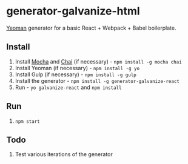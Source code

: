 # generator-galvanize-html

[Yeoman](http://yeoman.io) generator for a basic React + Webpack + Babel boilerplate.

## Install

1. Install [Mocha](http://mochajs.org/) and [Chai](http://chaijs.com/) (if necessary) - `npm install -g mocha chai`
1. Install Yeoman (if necessary) - `npm install -g yo`
1. Install Gulp (if necessary) - `npm install -g gulp`
1. Install the generator - `npm install -g generator-galvanize-react`
1. Run - `yo galvanize-react` and `npm install`

## Run

1. `npm start`

## Todo

1. Test various iterations of the generator
